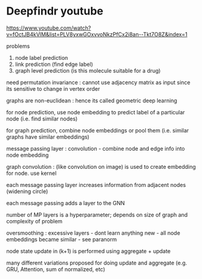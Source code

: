 
# Deepfindr youtube

https://www.youtube.com/watch?v=fOctJB4kVlM&list=PLV8yxwGOxvvoNkzPfCx2i8an--Tkt7O8Z&index=1

problems
1. node label prediction
2. link prediction (find edge label)
3. graph level prediction (is this molecule suitable for a drug)

need permutation invariance : cannot use adjacency matrix as input since its sensitive to change in vertex order

graphs are non-euclidean : hence its called geometric deep learning

for node prediction, use node embedding to predict label of a particular node (i.e. find similar nodes)

for graph prediction, combine node embeddings or pool them (i.e. similar graphs have similar embeddings)

message passing layer : convolution - combine node and edge info into node embedding

graph convolution : (like convolution on image) is used to create embedding for node.   use kernel 

each message passing layer increases information from adjacent nodes (widening circle)

each message passing adds a layer to the GNN

number of MP layers is a hyperparameter; depends on size of graph and complexity of problem

oversmoothing : excessive layers - dont learn anything new - all node embeddings became similar - see paranorm

node state update in (k+1) is performed using aggregate + update

many different variations proposed for doing update and aggregate (e.g. GRU, Attention, sum of normalized, etc)





